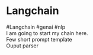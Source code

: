 # Langchain
#Langchain #genai #nlp
<br>
I am going to start my chain here. 
<br>
Few short prompt template
<br>
Ouput parser

